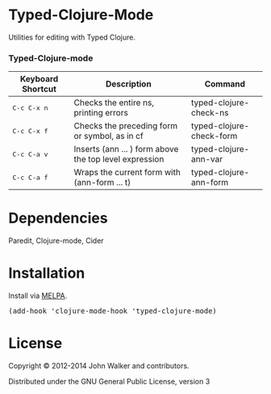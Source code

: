Typed-Clojure-Mode
================

Utilities for editing with Typed Clojure. 

### Typed-Clojure-mode

 Keyboard Shortcut    | Description                                              | Command                       
----------------------|----------------------------------------------------------|-------------------------------
 <kbd>C-c C-x n</kbd> | Checks the entire ns, printing errors                    | typed-clojure-check-ns        
 <kbd>C-c C-x f</kbd> | Checks the preceding form or symbol, as in cf            | typed-clojure-check-form 
 <kbd>C-c C-a v</kbd> | Inserts (ann ... ) form above the top level expression | typed-clojure-ann-var      
 <kbd>C-c C-a f</kbd> | Wraps the current form with (ann-form ... t)           | typed-clojure-ann-form  

Dependencies
================
Paredit, Clojure-mode, Cider

Installation
================

Install via [MELPA](http://melpa.milkbox.net/#/typed-clojure-mode).

<pre>
(add-hook 'clojure-mode-hook 'typed-clojure-mode)
</pre>

License
================

Copyright © 2012-2014 John Walker and contributors.

Distributed under the GNU General Public License, version 3
